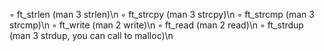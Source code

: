 ◦ ft_strlen (man 3 strlen)\n
◦ ft_strcpy (man 3 strcpy)\n
◦ ft_strcmp (man 3 strcmp)\n
◦ ft_write (man 2 write)\n
◦ ft_read (man 2 read)\n
◦ ft_strdup (man 3 strdup, you can call to malloc)\n
